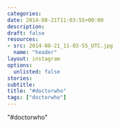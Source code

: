 ```yaml
---
categories:
date: 2014-08-21T11:03:55+00:00
description:
draft: false
resources:
- src: 2014-08-21_11-03-55_UTC.jpg
  name: "header"
layout: instagram
options:
  unlisted: false
stories:
subtitle:
title: "#doctorwho"
tags: ["doctorwho"]
---
```


"#doctorwho"
